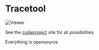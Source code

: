 # Tracetool


<img alt="Viewer" src="https://raw.githubusercontent.com/capslock66/Tracetool/master/Server1.jpg">

See the [codeproject](http://www.codeproject.com/Articles/5498/TraceTool-The-Swiss-Army-Knife-of-Trace) site for all possibilities

Everything is opensource
